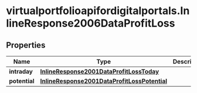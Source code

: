 # virtualportfolioapifordigitalportals.InlineResponse2006DataProfitLoss

## Properties

Name | Type | Description | Notes
------------ | ------------- | ------------- | -------------
**intraday** | [**InlineResponse2001DataProfitLossToday**](InlineResponse2001DataProfitLossToday.md) |  | [optional] 
**potential** | [**InlineResponse2001DataProfitLossPotential**](InlineResponse2001DataProfitLossPotential.md) |  | [optional] 


